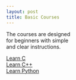 ```yaml
---
layout: post
title: Basic Courses
---
```


The courses are designed   
for beginners with simple   
and clear instructions.

[Learn C](https://www.educative.io/courses/learn-c)   
[Learn C++](https://www.educative.io/courses/learn-cpp)   
[Learn Python](https://www.educative.io/courses/learn-python)

